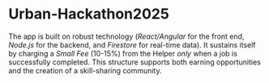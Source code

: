 # Urban-Hackathon2025
The app is built on robust technology (*React/Angular* for the front end, *Node.js* for the backend, and *Firestore* for real-time data). It sustains itself by charging a *Small Fee* (10-15%) from the Helper *only* when a job is successfully completed. This structure supports both earning opportunities and the creation of a skill-sharing community.
